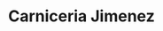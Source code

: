 ---
title: "Carniceria Jimenez"
url: /chicago/carniceria-jimenez-west-belmont-avenue/
shop: Supermarkt
---